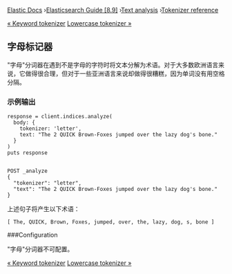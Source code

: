

[Elastic Docs](/guide/) ›[Elasticsearch Guide [8.9]](index.md) ›[Text
analysis](analysis.md) ›[Tokenizer reference](analysis-tokenizers.md)

[« Keyword tokenizer](analysis-keyword-tokenizer.md) [Lowercase tokenizer
»](analysis-lowercase-tokenizer.md)

## 字母标记器

"字母"分词器在遇到不是字母的字符时将文本分解为术语。对于大多数欧洲语言来说，它做得很合理，但对于一些亚洲语言来说却做得很糟糕，因为单词没有用空格分隔。

### 示例输出

    
    
    response = client.indices.analyze(
      body: {
        tokenizer: 'letter',
        text: "The 2 QUICK Brown-Foxes jumped over the lazy dog's bone."
      }
    )
    puts response
    
    
    POST _analyze
    {
      "tokenizer": "letter",
      "text": "The 2 QUICK Brown-Foxes jumped over the lazy dog's bone."
    }

上述句子将产生以下术语：

    
    
    [ The, QUICK, Brown, Foxes, jumped, over, the, lazy, dog, s, bone ]

###Configuration

"字母"分词器不可配置。

[« Keyword tokenizer](analysis-keyword-tokenizer.md) [Lowercase tokenizer
»](analysis-lowercase-tokenizer.md)
